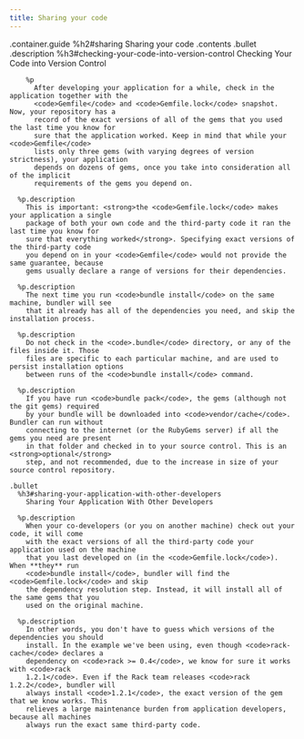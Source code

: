 ```yaml
---
title: Sharing your code
---
```

.container.guide
  %h2#sharing
    Sharing your code
  .contents
    .bullet
      .description
        %h3#checking-your-code-into-version-control
          Checking Your Code into Version Control

        %p
          After developing your application for a while, check in the application together with the
          <code>Gemfile</code> and <code>Gemfile.lock</code> snapshot. Now, your repository has a
          record of the exact versions of all of the gems that you used the last time you know for
          sure that the application worked. Keep in mind that while your <code>Gemfile</code>
          lists only three gems (with varying degrees of version strictness), your application
          depends on dozens of gems, once you take into consideration all of the implicit
          requirements of the gems you depend on.

      %p.description
        This is important: <strong>the <code>Gemfile.lock</code> makes your application a single
        package of both your own code and the third-party code it ran the last time you know for
        sure that everything worked</strong>. Specifying exact versions of the third-party code
        you depend on in your <code>Gemfile</code> would not provide the same guarantee, because
        gems usually declare a range of versions for their dependencies.

      %p.description
        The next time you run <code>bundle install</code> on the same machine, bundler will see
        that it already has all of the dependencies you need, and skip the installation process.

      %p.description
        Do not check in the <code>.bundle</code> directory, or any of the files inside it. Those
        files are specific to each particular machine, and are used to persist installation options
        between runs of the <code>bundle install</code> command.

      %p.description
        If you have run <code>bundle pack</code>, the gems (although not the git gems) required
        by your bundle will be downloaded into <code>vendor/cache</code>. Bundler can run without
        connecting to the internet (or the RubyGems server) if all the gems you need are present
        in that folder and checked in to your source control. This is an <strong>optional</strong>
        step, and not recommended, due to the increase in size of your source control repository.

    .bullet
      %h3#sharing-your-application-with-other-developers
        Sharing Your Application With Other Developers

      %p.description
        When your co-developers (or you on another machine) check out your code, it will come
        with the exact versions of all the third-party code your application used on the machine
        that you last developed on (in the <code>Gemfile.lock</code>). When **they** run
        <code>bundle install</code>, bundler will find the <code>Gemfile.lock</code> and skip
        the dependency resolution step. Instead, it will install all of the same gems that you
        used on the original machine.

      %p.description
        In other words, you don't have to guess which versions of the dependencies you should
        install. In the example we've been using, even though <code>rack-cache</code> declares a
        dependency on <code>rack >= 0.4</code>, we know for sure it works with <code>rack
        1.2.1</code>. Even if the Rack team releases <code>rack 1.2.2</code>, bundler will
        always install <code>1.2.1</code>, the exact version of the gem that we know works. This
        relieves a large maintenance burden from application developers, because all machines
        always run the exact same third-party code.
